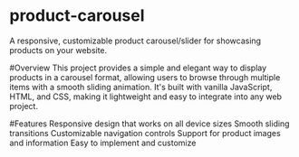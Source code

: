 # product-carousel
A responsive, customizable product carousel/slider for showcasing products on your website.


#Overview
This project provides a simple and elegant way to display products in a carousel format, allowing users to browse through multiple items with a smooth sliding animation. It's built with vanilla JavaScript, HTML, and CSS, making it lightweight and easy to integrate into any web project.


#Features
Responsive design that works on all device sizes
Smooth sliding transitions
Customizable navigation controls
Support for product images and information
Easy to implement and customize

